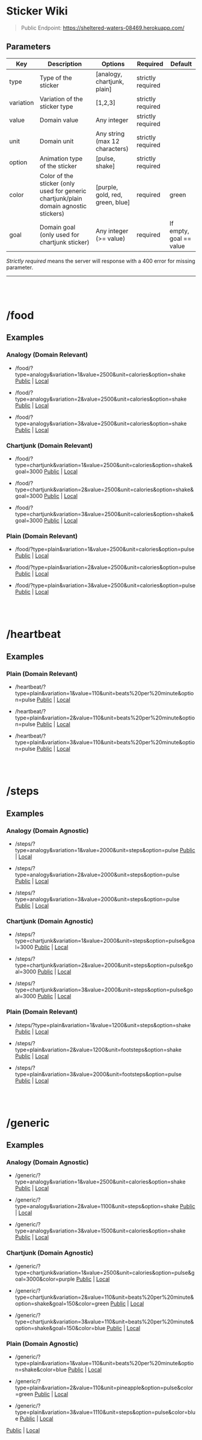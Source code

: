 # Sticker Wiki

> Public Endpoint: https://sheltered-waters-08469.herokuapp.com/

## Parameters
| Key | Description | Options | Required | Default |
|---|---|---|---|---|
| type | Type of the sticker | [analogy, chartjunk, plain] | strictly required
| variation | Variation of the sticker type | [1,2,3] | strictly required
| value | Domain value | Any integer | strictly required
| unit | Domain unit | Any string (max 12 characters) | strictly required
| option | Animation type of the sticker | [pulse, shake] | strictly required
| color | Color of the sticker (only used for generic chartjunk/plain domain agnostic stickers) | [purple, gold, red, green, blue] | required | green
| goal | Domain goal (only used for chartjunk sticker) | Any integer (>= value) | required | If empty, goal == value

*Strictly required* means the server will response with a 400 error for missing parameter.

---
<br><br>

# /food

## Examples
### Analogy (Domain Relevant)
* /food/?type=analogy&variation=1&value=2500&unit=calories&option=shake 
[Public](https://sheltered-waters-08469.herokuapp.com/food/?type=analogy&variation=1&value=2500&unit=calories&option=shake) | [Local](http://localhost:5000/food/?type=analogy&variation=1&value=2500&unit=calories&option=shake)

* /food/?type=analogy&variation=2&value=2500&unit=calories&option=shake
[Public](https://sheltered-waters-08469.herokuapp.com/food/?type=analogy&variation=2&value=2500&unit=calories&option=shake) | [Local](http://localhost:5000/food/?type=analogy&variation=2&value=2500&unit=calories&option=shake)

* /food/?type=analogy&variation=3&value=2500&unit=calories&option=shake
[Public](https://sheltered-waters-08469.herokuapp.com/food/?type=analogy&variation=3&value=2500&unit=calories&option=shake) | [Local](http://localhost:5000/food/?type=analogy&variation=3&value=2500&unit=calories&option=shake)

### Chartjunk (Domain Relevant)
* /food/?type=chartjunk&variation=1&value=2500&unit=calories&option=shake&goal=3000
[Public](https://sheltered-waters-08469.herokuapp.com/food/?type=chartjunk&variation=1&value=2500&unit=calories&option=shake&goal=3000) | [Local](http://localhost:5000/food/?type=chartjunk&variation=1&value=2500&unit=calories&option=shake&goal=3000)

* /food/?type=chartjunk&variation=2&value=2500&unit=calories&option=shake&goal=3000
[Public](https://sheltered-waters-08469.herokuapp.com/food/?type=chartjunk&variation=2&value=2500&unit=calories&option=shake&goal=3000) | [Local](http://localhost:5000/food/?type=chartjunk&variation=2&value=2500&unit=calories&option=shake&goal=3000)

* /food/?type=chartjunk&variation=3&value=2500&unit=calories&option=shake&goal=3000
[Public](https://sheltered-waters-08469.herokuapp.com/food/?type=chartjunk&variation=3&value=2500&unit=calories&option=shake&goal=3000) | [Local](http://localhost:5000/food/?type=chartjunk&variation=3&value=2500&unit=calories&option=shake&goal=3000)

### Plain (Domain Relevant)
* /food/?type=plain&variation=1&value=2500&unit=calories&option=pulse
[Public](https://sheltered-waters-08469.herokuapp.com/food/?type=plain&variation=1&value=2500&unit=calories&option=pulse) | [Local](http://localhost:5000/food/?type=plain&variation=1&value=2500&unit=calories&option=pulse)

* /food/?type=plain&variation=2&value=2500&unit=calories&option=pulse
[Public](https://sheltered-waters-08469.herokuapp.com/food/?type=plain&variation=2&value=2500&unit=calories&option=pulse) | [Local](http://localhost:5000/food/?type=plain&variation=2&value=2500&unit=calories&option=pulse)

* /food/?type=plain&variation=3&value=2500&unit=calories&option=pulse
[Public](https://sheltered-waters-08469.herokuapp.com/food/?type=plain&variation=3&value=2500&unit=calories&option=pulse) | [Local](http://localhost:5000/food/?type=plain&variation=3&value=2500&unit=calories&option=pulse)

<br><br>

# /heartbeat

## Examples

### Plain (Domain Relevant)
* /heartbeat/?type=plain&variation=1&value=110&unit=beats%20per%20minute&option=pulse
[Public](https://sheltered-waters-08469.herokuapp.com/heartbeat/?type=plain&variation=1&value=110&unit=beats%20per%20minute&option=pulse) | [Local](http://localhost:5000/heartbeat/?type=plain&variation=1&value=110&unit=beats%20per%20minute&option=pulse)

* /heartbeat/?type=plain&variation=2&value=110&unit=beats%20per%20minute&option=pulse
[Public](https://sheltered-waters-08469.herokuapp.com/heartbeat/?type=plain&variation=2&value=110&unit=beats%20per%20minute&option=pulse) | [Local](http://localhost:5000/heartbeat/?type=plain&variation=2&value=110&unit=beats%20per%20minute&option=pulse)

* /heartbeat/?type=plain&variation=3&value=110&unit=beats%20per%20minute&option=pulse
[Public](https://sheltered-waters-08469.herokuapp.com/heartbeat/?type=plain&variation=3&value=110&unit=beats%20per%20minute&option=pulse) | [Local](http://localhost:5000/heartbeat/?type=plain&variation=3&value=110&unit=beats%20per%20minute&option=pulse)

<br><br>

# /steps

## Examples

### Analogy (Domain Agnostic)
* /steps/?type=analogy&variation=1&value=2000&unit=steps&option=pulse
[Public](https://sheltered-waters-08469.herokuapp.com/steps/?type=analogy&variation=1&value=2000&unit=steps&option=pulse) | [Local](http://localhost:5000/steps/?type=analogy&variation=1&value=2000&unit=steps&option=pulse)

* /steps/?type=analogy&variation=2&value=2000&unit=steps&option=pulse
[Public](https://sheltered-waters-08469.herokuapp.com/steps/?type=analogy&variation=2&value=2000&unit=steps&option=pulse) | [Local](http://localhost:5000/steps/?type=analogy&variation=2&value=2000&unit=steps&option=pulse)

* /steps/?type=analogy&variation=3&value=2000&unit=steps&option=pulse
[Public](https://sheltered-waters-08469.herokuapp.com/steps/?type=analogy&variation=3&value=2000&unit=steps&option=pulse) | [Local](http://localhost:5000/steps/?type=analogy&variation=3&value=2000&unit=steps&option=pulse)

### Chartjunk (Domain Agnostic)
* /steps/?type=chartjunk&variation=1&value=2000&unit=steps&option=pulse&goal=3000
[Public](https://sheltered-waters-08469.herokuapp.com/steps/?type=chartjunk&variation=1&value=2000&unit=steps&option=pulse&goal=3000) | [Local](http://localhost:5000/steps/?type=chartjunk&variation=1&value=2000&unit=steps&option=pulse&goal=3000)

* /steps/?type=chartjunk&variation=2&value=2000&unit=steps&option=pulse&goal=3000
[Public](https://sheltered-waters-08469.herokuapp.com/steps/?type=chartjunk&variation=2&value=2000&unit=steps&option=pulse&goal=3000) | [Local](http://localhost:5000/steps/?type=chartjunk&variation=2&value=2000&unit=steps&option=pulse&goal=3000)

* /steps/?type=chartjunk&variation=3&value=2000&unit=steps&option=pulse&goal=3000
[Public](https://sheltered-waters-08469.herokuapp.com/steps/?type=chartjunk&variation=3&value=2000&unit=steps&option=pulse&goal=3000) | [Local](http://localhost:5000/steps/?type=chartjunk&variation=3&value=2000&unit=steps&option=pulse&goal=3000)


### Plain (Domain Relevant)
* /steps/?type=plain&variation=1&value=1200&unit=steps&option=shake
[Public](https://sheltered-waters-08469.herokuapp.com) | [Local](http://localhost:5000)

* /steps/?type=plain&variation=2&value=1200&unit=footsteps&option=shake
[Public](https://sheltered-waters-08469.herokuapp.com) | [Local](http://localhost:5000)

* /steps/?type=plain&variation=3&value=2000&unit=footsteps&option=pulse
[Public](https://sheltered-waters-08469.herokuapp.com) | [Local](http://localhost:5000)


<br><br>
# /generic

## Examples
### Analogy (Domain Agnostic)
* /generic/?type=analogy&variation=1&value=2500&unit=calories&option=shake
[Public](https://sheltered-waters-08469.herokuapp.com/generic/?type=analogy&variation=1&value=2500&unit=calories&option=shake) | [Local](http://localhost:5000/generic/?type=analogy&variation=1&value=2500&unit=calories&option=shake)

* /generic/?type=analogy&variation=2&value=1100&unit=steps&option=shake
[Public](https://sheltered-waters-08469.herokuapp.com/generic/?type=analogy&variation=2&value=1100&unit=steps&option=shake) | [Local](http://localhost:5000/generic/?type=analogy&variation=2&value=1100&unit=steps&option=shake)

* /generic/?type=analogy&variation=3&value=1500&unit=calories&option=shake
[Public](https://sheltered-waters-08469.herokuapp.com/generic/?type=analogy&variation=3&value=1500&unit=calories&option=shake) | [Local](http://localhost:5000/generic/?type=analogy&variation=3&value=1500&unit=calories&option=shake)

### Chartjunk (Domain Agnostic)
* /generic/?type=chartjunk&variation=1&value=2500&unit=calories&option=pulse&goal=3000&color=purple
[Public](https://sheltered-waters-08469.herokuapp.com/generic/?type=chartjunk&variation=1&value=2500&unit=calories&option=pulse&goal=3000&color=purple) | [Local](http://localhost:5000/generic/?type=chartjunk&variation=1&value=2500&unit=calories&option=pulse&goal=3000&color=purple)

* /generic/?type=chartjunk&variation=2&value=110&unit=beats%20per%20minute&option=shake&goal=150&color=green
[Public](https://sheltered-waters-08469.herokuapp.com/generic/?type=chartjunk&variation=2&value=110&unit=beats%20per%20minute&option=shake&goal=150&color=green) | [Local](http://localhost:5000/generic/?type=chartjunk&variation=2&value=110&unit=beats%20per%20minute&option=shake&goal=150&color=green)

* /generic/?type=chartjunk&variation=3&value=110&unit=beats%20per%20minute&option=shake&goal=150&color=blue
[Public](https://sheltered-waters-08469.herokuapp.com/generic/?type=chartjunk&variation=3&value=110&unit=beats%20per%20minute&option=shake&goal=150&color=blue) | [Local](http://localhost:5000/generic/?type=chartjunk&variation=3&value=110&unit=beats%20per%20minute&option=shake&goal=150&color=blue)

### Plain (Domain Agnostic)
* /generic/?type=plain&variation=1&value=110&unit=beats%20per%20minute&option=shake&color=blue
[Public](https://sheltered-waters-08469.herokuapp.com/generic/?type=plain&variation=1&value=110&unit=beats%20per%20minute&option=shake&color=blue) | [Local](http://localhost:5000/generic/?type=plain&variation=1&value=110&unit=beats%20per%20minute&option=shake&color=blue)

* /generic/?type=plain&variation=2&value=110&unit=pineapple&option=pulse&color=green
[Public](https://sheltered-waters-08469.herokuapp.com/generic/?type=plain&variation=2&value=110&unit=pineapple&option=pulse&color=green) | [Local](http://localhost:5000/generic/?type=plain&variation=2&value=110&unit=pineapple&option=pulse&color=green)

* /generic/?type=plain&variation=3&value=1110&unit=steps&option=pulse&color=blue
[Public](https://sheltered-waters-08469.herokuapp.com/generic/?type=plain&variation=3&value=1110&unit=steps&option=pulse&color=blue) | [Local](http://localhost:5000/generic/?type=plain&variation=3&value=1110&unit=steps&option=pulse&color=blue)

[Public](https://sheltered-waters-08469.herokuapp.com) | [Local](http://localhost:5000)
